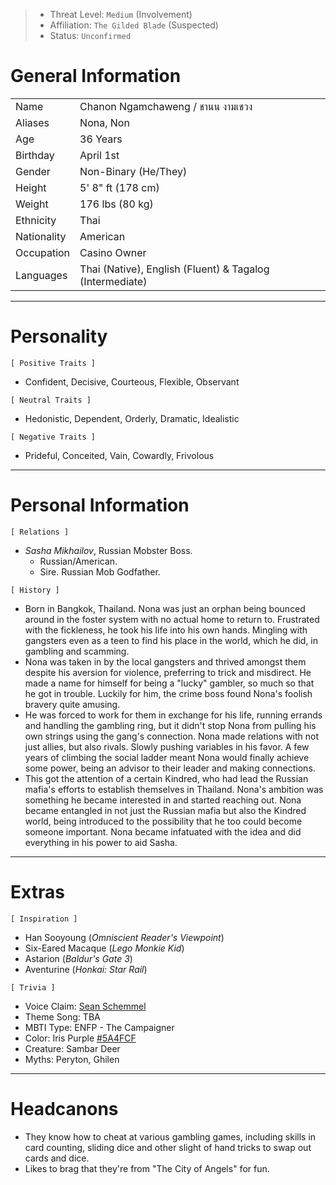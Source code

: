 
> - Threat Level: `Medium` (Involvement)
>- Affiliation: `The Gilded Blade` (Suspected)
>- Status: `Unconfirmed`

# General Information

|             |                                                          |
| ----------- | -------------------------------------------------------- |
| Name        | Chanon Ngamchaweng / ชานน งามเชวง                        |
| Aliases     | Nona, Non                                                |
| Age         | 36 Years                                                 |
| Birthday    | April 1st                                                |
| Gender      | Non-Binary (He/They)                                     |
| Height      | 5' 8" ft (178 cm)                                        |
| Weight      | 176 lbs (80 kg)                                          |
| Ethnicity   | Thai                                                     |
| Nationality | American                                                 |
| Occupation  | Casino Owner                                             |
| Languages   | Thai (Native), English (Fluent) & Tagalog (Intermediate) |

---
# Personality

`[ Positive Traits ]`
- Confident, Decisive, Courteous, Flexible, Observant

`[ Neutral Traits ]`
- Hedonistic, Dependent, Orderly, Dramatic, Idealistic

`[ Negative Traits ]`
- Prideful, Conceited, Vain, Cowardly, Frivolous

---
# Personal Information

`[ Relations ]`
- *Sasha Mikhailov*, Russian Mobster Boss. 
	- Russian/American. 
	- Sire. Russian Mob Godfather. 

`[ History ]`
- Born in Bangkok, Thailand. Nona was just an orphan being bounced around in the foster system with no actual home to return to. Frustrated with the fickleness, he took his life into his own hands. Mingling with gangsters even as a teen to find his place in the world, which he did, in gambling and scamming. 
- Nona was taken in by the local gangsters and thrived amongst them despite his aversion for violence, preferring to trick and misdirect. He made a name for himself for being a "lucky" gambler, so much so that he got in trouble. Luckily for him, the crime boss found Nona's foolish bravery quite amusing. 
- He was forced to work for them in exchange for his life, running errands and handling the gambling ring, but it didn't stop Nona from pulling his own strings using the gang's connection. Nona made relations with not just allies, but also rivals. Slowly pushing variables in his favor. A few years of climbing the social ladder meant Nona would finally achieve some power, being an advisor to their leader and making connections. 
- This got the attention of a certain Kindred, who had lead the Russian mafia's efforts to establish themselves in Thailand. Nona's ambition was something he became interested in and started reaching out. Nona became entangled in not just the Russian mafia but also the Kindred world, being introduced to the possibility that he too could become someone important. Nona became infatuated with the idea and did everything in his power to aid Sasha. 

---
# Extras

`[ Inspiration ]`
- Han Sooyoung (*Omniscient Reader's Viewpoint*)
- Six-Eared Macaque (*Lego Monkie Kid*)
- Astarion (*Baldur's Gate 3*)
- Aventurine (*Honkai: Star Rail*)

`[ Trivia ]`
- Voice Claim: [Sean Schemmel](https://m.youtube.com/watch?v=hRQ94FTv16c&t=558s)
- Theme Song: TBA
- MBTI Type: ENFP - The Campaigner 
- Color: Iris Purple [#5A4FCF](https://en.m.wikipedia.org/wiki/Iris_(color))
- Creature: Sambar Deer
- Myths: Peryton, Ghilen

---
# Headcanons

- They know how to cheat at various gambling games, including skills in card counting, sliding dice and other slight of hand tricks to swap out cards and dice. 
- Likes to brag that they're from "The City of Angels" for fun. 
